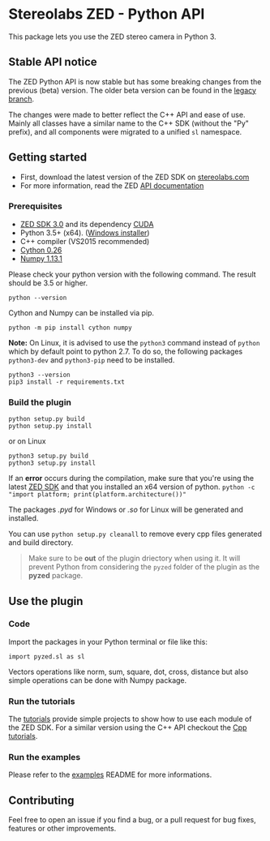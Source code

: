 # Stereolabs ZED - Python API

This package lets you use the ZED stereo camera in Python 3.

## Stable API notice

The ZED Python API is now stable but has some breaking changes from the previous (beta) version. The older beta version can be found in the [legacy branch](https://github.com/stereolabs/zed-python-api/tree/legacy).

The changes were made to better reflect the C++ API and ease of use. Mainly all classes have a similar name to the C++ SDK (without the "Py" prefix), and all components were migrated to a unified `sl` namespace.

## Getting started

- First, download the latest version of the ZED SDK on [stereolabs.com](https://www.stereolabs.com/developers)
- For more information, read the ZED [API documentation](https://www.stereolabs.com/developers/documentation/API/)

### Prerequisites

- [ZED SDK 3.0](https://www.stereolabs.com/developers/) and its dependency 
[CUDA](https://developer.nvidia.com/cuda-downloads)
- Python 3.5+ (x64).  ([Windows installer](https://www.python.org/ftp/python/3.6.2/python-3.6.2-amd64.exe))
-  C++ compiler (VS2015 recommended)
- [Cython 0.26](http://cython.org/#download)
- [Numpy 1.13.1](https://www.scipy.org/scipylib/download.html)

Please check your python version with the following command. The result should be 3.5 or higher.

```
python --version
```

Cython and Numpy can be installed via pip.
```
python -m pip install cython numpy
```

**Note:** On Linux, it is advised to use the `python3` command instead of `python` which by default point to python 2.7. To do so, the following packages `python3-dev` and `python3-pip` need to be installed.

```
python3 --version
pip3 install -r requirements.txt
```
  
### Build the plugin

```
python setup.py build
python setup.py install
```

or on Linux

```
python3 setup.py build
python3 setup.py install
```


If an __error__ occurs during the compilation, make sure that you're using the latest [ZED SDK](https://www.stereolabs.com/developers/) and that you installed an x64 version of python. `python -c "import platform; print(platform.architecture())"`

The packages *.pyd* for Windows or *.so* for Linux will be generated and installed.

You can use `python setup.py cleanall` to remove every cpp files generated and build directory.

> Make sure to be **out** of the plugin driectory when using it. It will prevent Python from considering the `pyzed` folder of the plugin as the **pyzed** package.

## Use the plugin

### Code

Import the packages in your Python terminal or file like this:
```
import pyzed.sl as sl
```

Vectors operations like norm, sum, square, dot, cross, distance but also simple operations can be done with
Numpy package.

### Run the tutorials

The [tutorials](tutorials) provide simple projects to show how to use each module of the ZED SDK. For a similar version using the C++ API checkout the [Cpp tutorials](https://github.com/stereolabs/zed-examples/tree/master/tutorials).

### Run the examples

Please refer to the [examples](examples) README for more informations.

## Contributing

Feel free to open an issue if you find a bug, or a pull request for bug fixes, features or other improvements.
